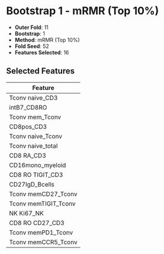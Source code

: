 # Bootstrap 1 - mRMR (Top 10%)

- **Outer Fold**: 11
- **Bootstrap**: 1
- **Method**: mRMR (Top 10%)
- **Fold Seed**: 52
- **Features Selected**: 16

## Selected Features

| Feature |
|---------|
| Tconv naive_CD3 |
| intB7_CD8RO |
| Tconv mem_Tconv |
| CD8pos_CD3 |
| Tconv naive_Tconv |
| Tconv naive_total |
| CD8 RA_CD3 |
| CD16mono_myeloid |
| CD8 RO TIGIT_CD3 |
| CD27IgD_Bcells |
| Tconv memCD27_Tconv |
| Tconv memTIGIT_Tconv |
| NK Ki67_NK |
| CD8 RO CD27_CD3 |
| Tconv memPD1_Tconv |
| Tconv memCCR5_Tconv |
